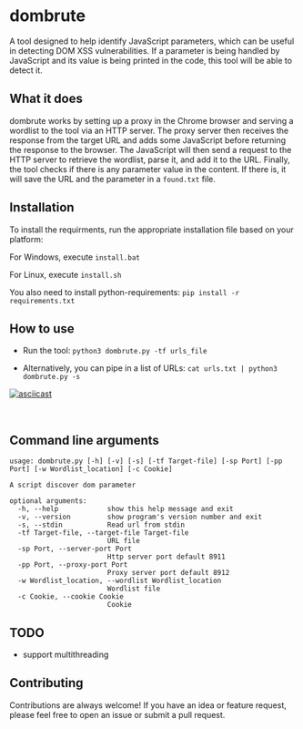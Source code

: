 # dombrute

A tool designed to help identify JavaScript parameters, which can be useful in detecting DOM XSS vulnerabilities. If a parameter is being handled by JavaScript and its value is being printed in the code, this tool will be able to detect it.

## What it does

dombrute works by setting up a proxy in the Chrome browser and serving a wordlist to the tool via an HTTP server. The proxy server then receives the response from the target URL and adds some JavaScript before returning the response to the browser. The JavaScript will then send a request to the HTTP server to retrieve the wordlist, parse it, and add it to the URL. Finally, the tool checks if there is any parameter value in the content. If there is, it will save the URL and the parameter in a `found.txt` file.

## Installation
To install the requirments, run the appropriate installation file based on your platform:

For Windows, execute `install.bat`

For Linux, execute `install.sh`

You also need to install python-requirements: 
`pip install -r requirements.txt`

## How to use

- Run the tool: `python3 dombrute.py -tf urls_file`

- Alternatively, you can pipe in a list of URLs: `cat urls.txt | python3 dombrute.py -s`

[![asciicast](https://asciinema.org/a/JCAdfMyxYoOzLj5Aloi7Q1BHY.svg)](https://asciinema.org/a/JCAdfMyxYoOzLj5Aloi7Q1BHY)

<br>

## Command line arguments

```
usage: dombrute.py [-h] [-v] [-s] [-tf Target-file] [-sp Port] [-pp Port] [-w Wordlist_location] [-c Cookie]

A script discover dom parameter

optional arguments:
  -h, --help            show this help message and exit
  -v, --version         show program's version number and exit
  -s, --stdin           Read url from stdin
  -tf Target-file, --target-file Target-file
                        URL file
  -sp Port, --server-port Port
                        Http server port default 8911
  -pp Port, --proxy-port Port
                        Proxy server port default 8912
  -w Wordlist_location, --wordlist Wordlist_location
                        Wordlist file
  -c Cookie, --cookie Cookie
                        Cookie
```

## TODO 
- support multithreading

## Contributing

Contributions are always welcome! If you have an idea or feature request, please feel free to open an issue or submit a pull request.
